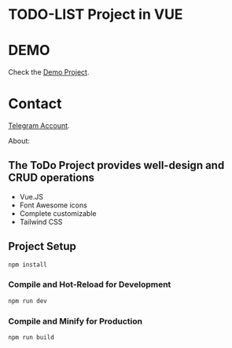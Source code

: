 # TODO-LIST Project in VUE

# DEMO 
Check the [Demo Project](https://todolist-vue-aktamov.netlify.app/).

# Contact
[Telegram Account](https://t.me/Farrux_Aktamov).

About:

## The ToDo Project provides well-design and CRUD operations

- Vue.JS
- Font Awesome icons
- Complete customizable
- Tailwind CSS


## Project Setup

```sh
npm install
```

### Compile and Hot-Reload for Development

```sh
npm run dev
```

### Compile and Minify for Production

```sh
npm run build
```
